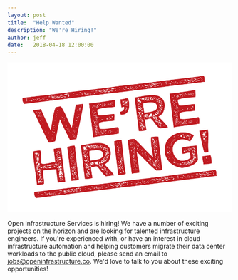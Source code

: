```yaml
---
layout: post
title:  "Help Wanted"
description: "We're Hiring!"
author: jeff
date:   2018-04-18 12:00:00
---
```


<img src="/img/now-hiring.jpg" width="*"/>

Open Infrastructure Services is hiring!  We have a number of exciting projects
on the horizon and are looking for talented infrastructure engineers.  If you're
experienced with, or have an interest in cloud infrastructure automation and
helping customers migrate their data center workloads to the public cloud,
please send an email to [jobs@openinfrastructure.co][jobs].  We'd love to talk
to you about these exciting opportunities!

[jobs]: mailto://jobs@openinfrastructure.co
